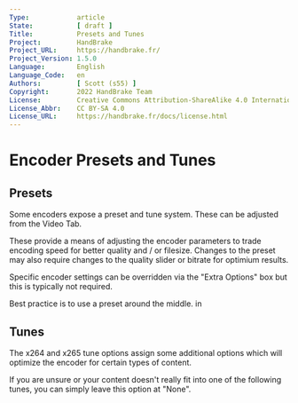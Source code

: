 ```yaml
---
Type:            article
State:           [ draft ]
Title:           Presets and Tunes
Project:         HandBrake
Project_URL:     https://handbrake.fr/
Project_Version: 1.5.0
Language:        English
Language_Code:   en
Authors:         [ Scott (s55) ]
Copyright:       2022 HandBrake Team
License:         Creative Commons Attribution-ShareAlike 4.0 International
License_Abbr:    CC BY-SA 4.0
License_URL:     https://handbrake.fr/docs/license.html
---
```


Encoder Presets and Tunes
==========================

Presets
--------------

Some encoders expose a preset and tune system. These can be adjusted from the Video Tab.

These provide a means of adjusting the encoder parameters to trade encoding speed for better quality and / or filesize.
Changes to the preset may also require changes to the quality slider or bitrate for optimium results. 

Specific encoder settings can be overridden via the "Extra Options" box but this is typically not required.

Best practice is to use a preset around the middle. in 

Tunes
--------------

The x264 and x265 tune options assign some additional options which will optimize the
encoder for certain types of content.

If you are unsure or your content doesn't really fit into one of the following
tunes, you can simply leave this option at "None".
